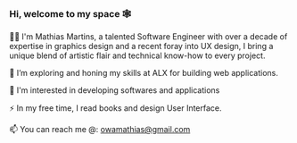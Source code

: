 ### Hi, welcome to my space 🕸️

👋🏿 I'm Mathias Martins, a talented Software Engineer with over a decade of expertise in graphics design and a recent foray into UX design, I bring a unique blend of artistic flair and technical know-how to every project.

🌱 I’m exploring and honing my skills at ALX for building web applications.

🔭 I'm interested in developing softwares and applications

⚡ In my free time, I read books and design User Interface.

📫 You can reach me @: owamathias@gmail.com
